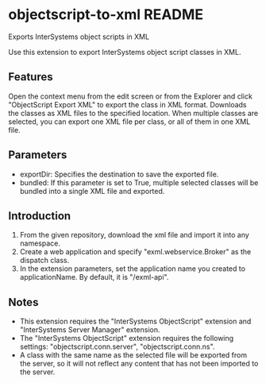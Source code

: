 # objectscript-to-xml README

Exports InterSystems object scripts in XML

Use this extension to export InterSystems object script classes in XML.

## Features
Open the context menu from the edit screen or from the Explorer and click "ObjectScript Export XML" to export the class in XML format.
Downloads the classes as XML files to the specified location.
When multiple classes are selected, you can export one XML file per class, or all of them in one XML file.

## Parameters
* exportDir: Specifies the destination to save the exported file.
* bundled: If this parameter is set to True, multiple selected classes will be bundled into a single XML file and exported.

## Introduction
1. From the given repository, download the xml file and import it into any namespace.
2. Create a web application and specify "exml.webservice.Broker" as the dispatch class.
3. In the extension parameters, set the application name you created to applicationName. By default, it is "/exml-api".

## Notes
* This extension requires the "InterSystems ObjectScript" extension and "InterSystems Server Manager" extension.
* The "InterSystems ObjectScript" extension requires the following settings: "objectscript.conn.server", "objectscript.conn.ns".
* A class with the same name as the selected file will be exported from the server, so it will not reflect any content that has not been imported to the server.